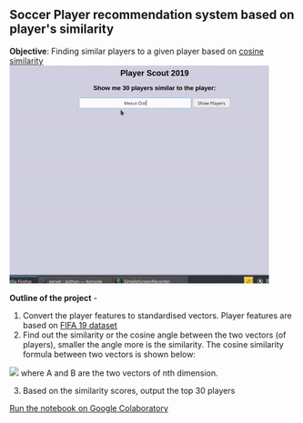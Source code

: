 ## Soccer Player recommendation system based on player's similarity

**Objective**: Finding similar players to a given player based on [cosine similarity](https://www.machinelearningplus.com/nlp/cosine-similarity/)
![](https://raw.githubusercontent.com/kavyajeetbora/player_scout_2019/master/player_scout_2019.gif)

**Outline of the project** - 
1. Convert the player features to standardised vectors. Player features are based on [FIFA 19 dataset](https://www.kaggle.com/karangadiya/fifa19)
2. Find out the similarity or the cosine angle between the two vectors (of players), smaller the angle more is the similarity. The cosine similarity formula between two vectors is shown below: 
<img src="https://neo4j.com/docs/graph-algorithms/current/images/cosine-similarity.png" width="50%">
where A and B are the two vectors of nth dimension.


3. Based on the similarity scores, output the top 30 players

[Run the notebook on Google Colaboratory](https://colab.research.google.com/github/kavyajeetbora/player_scout_2019/blob/master/data/Similar_players.ipynb)
